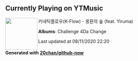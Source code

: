 ## Currently Playing on YTMusic

[<img align="left" width="100" src="https://lh3.googleusercontent.com/qkK6Vjp2ZODz03FjtKEzP3xBkbTW5PuWfAtZAvb12r4Zmu6p-B5eOBiBKXX5-GwMIQKr5AhodNWntdmpjQ">](https://music.youtube.com/channel/UC5WhnYZxR3or2hDjwUlIieA)

키네틱플로우(K-Flow) - 몽환의 숲 (feat. Yiruma)

**Albums**: Challenge 4Da Change

Last updated at 08/11/2020 22:20

#### Generated with [20chan/github-now](https://github.com/20chan/github-now)


<!--
**20chan/20chan** is a ✨ _special_ ✨ repository because its `README.md` (this file) appears on your GitHub profile.

Here are some ideas to get you started:

- 🔭 I’m currently working on ...
- 🌱 I’m currently learning ...
- 👯 I’m looking to collaborate on ...
- 🤔 I’m looking for help with ...
- 💬 Ask me about ...
- 📫 How to reach me: ...
- 😄 Pronouns: ...
- ⚡ Fun fact: ...
-->
